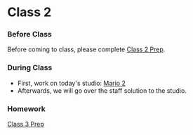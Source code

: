 # Class 2

### Before Class
Before coming to class, please complete [Class 2 Prep](../class2-prep).

### During Class
* First, work on today's studio: [Mario 2](../studios/mario2)
* Afterwards, we will go over the staff solution to the studio.

### Homework
[Class 3 Prep](../class3-prep)
